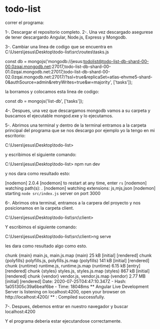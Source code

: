 # todo-list

correr el programa:

1-. Descargar el repositorio completo.
2-. Una vez descargado asegurese de tener descargardo Angular, Node.js, Express y Mongodb.

3-. Cambiar una linea de codigo que se encuentra  en C:\Users\jesus\Desktop\todo-list\src\routes\tasks.js

const db = mongojs('mongodb://jesus:todolist@todo-list-db-shard-00-00.0zqai.mongodb.net:27017,todo-list-db-shard-00-01.0zqai.mongodb.net:27017,todo-list-db-shard-00-02.0zqai.mongodb.net:27017/<dbname>?ssl=true&replicaSet=atlas-ehvme5-shard-0&authSource=admin&retryWrites=true&w=majority', ['tasks']);
  
  
la borramos y colocamos esta linea de codigo:

const db = mongojs('list-db', ['tasks']);

4-. Despues, una vez que descargamos mongodb vamos a su carpeta y buscamos el ejecutable mongod.exe y lo ejecutamos.


5-. Abrimos una terminal y dentro de la terminal entramos a la carpeta principal del programa que se nos descargo por ejemplo yo la tengo en mi escritorio:

C:\Users\jesus\Desktop\todo-list>

y escribimos el siguiente comando:

C:\Users\jesus\Desktop\todo-list> npm run dev

y nos dara como resultado esto:

[nodemon] 2.0.4
[nodemon] to restart at any time, enter `rs`
[nodemon] watching path(s): *.*
[nodemon] watching extensions: js,mjs,json
[nodemon] starting `node src/index.js`
server on port 3000


6-. Abrimos otra terminal, entramos a la carpera del proyecto y nos posicionamos en la carpeta client.

C:\Users\jesus\Desktop\todo-list\src\client>

Y escribimos el siguiente comando:

C:\Users\jesus\Desktop\todo-list\src\client>ng serve

les dara como resultado algo como esto.

chunk {main} main.js, main.js.map (main) 25 kB [initial] [rendered]
chunk {polyfills} polyfills.js, polyfills.js.map (polyfills) 141 kB [initial] [rendered]
chunk {runtime} runtime.js, runtime.js.map (runtime) 6.15 kB [entry] [rendered]
chunk {styles} styles.js, styles.js.map (styles) 867 kB [initial] [rendered]
chunk {vendor} vendor.js, vendor.js.map (vendor) 2.77 MB [initial] [rendered]
Date: 2020-07-25T04:47:10.347Z - Hash: 1a051305c39a6beaf6be - Time: 18048ms
** Angular Live Development Server is listening on localhost:4200, open your browser on http://localhost:4200/ **
: Compiled successfully.

7-. Despues, debemos entrar en nuestro navegador y buscar localhost:4200

Y el programa deberia estar ejecutandose correctamente.

